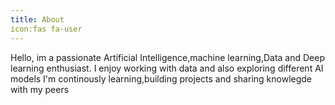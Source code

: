 ```yaml
---
title: About
icon:fas fa-user
---
```

Hello, im a passionate Artificial Intelligence,machine learning,Data and Deep learning enthusiast.
I enjoy working with data and also exploring different AI models
I'm continously learning,building projects and sharing knowlegde with my peers
